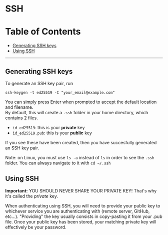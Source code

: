 # SSH

# Table of Contents
- [Generating SSH keys](#generating-ssh-keys)
- [Using SSH](#using-ssh)

---

## Generating SSH keys

To generate an SSH key pair, run 
```
ssh-keygen -t ed25519 -C "your_email@example.com"  
```
You can simply press Enter when prompted to accept the default location and filename.  
By default, this will create a `.ssh` folder in your home directory, which contains 2 files. 
- `id_ed25519`: this is your **private** key
- `id_ed25519.pub`: this is your **public** key 

If you see these have been created, then you have succesfully generated an SSH key pair.

Note: on Linux, you must use `ls -a` instead of `ls` in order to see the `.ssh` folder. You can always navigate to it with `cd ~/.ssh`


## Using SSH

**Important:** YOU SHOULD NEVER SHARE YOUR PRIVATE KEY! That's why it's called the *private* key.

When authenticating using SSH, you will need to provide your public key to whichever service you are authenticating with (remote server, GitHub, etc...). "Providing" the key usually consists in copy-pasting it from your .pub file. Once your public key has been stored, your matching private key will effectively be your password.

